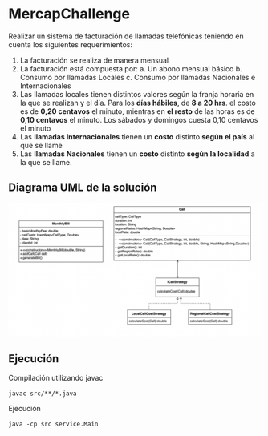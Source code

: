 # MercapChallenge

Realizar un sistema de facturación de llamadas telefónicas teniendo en cuenta los siguientes
requerimientos:

1. La facturación se realiza de manera mensual
2. La facturación está compuesta por:
   a. Un abono mensual básico
   b. Consumo por llamadas Locales
   c. Consumo por llamadas Nacionales e Internacionales
3. Las llamadas locales tienen distintos valores según la franja horaria en la que se
   realizan y el día. Para los **días hábiles**, de **8 a 20 hrs**. el costo es de **0,20 centavos** el
   minuto, mientras en **el resto** de las horas es de **0,10 centavos** el minuto. Los sábados
   y domingos cuesta 0,10 centavos el minuto
4. Las **llamadas Internacionales** tienen un **costo** distinto **según el país** al que se llame
5. Las **llamadas Nacionales** tienen un **costo** distinto **según** **la localidad** a la que se
   llame.

## Diagrama UML de la solución

![Untitled](Untitled.png)

## Ejecución

Compilación utilizando javac

```
javac src/**/*.java
```

Ejecución

```
java -cp src service.Main
```
